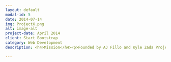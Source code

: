 ```yaml
---
layout: default
modal-id: 5
date: 2014-07-14
img: ProjectX.png
alt: image-alt
project-date: April 2014
client: Start Bootstrap
category: Web Development
description: <h4>Mission</h4><p>Founded by AJ Fillo and Kyle Zada Project X is dedicated to connecting Oregon State University faculty interested in sponsoring outreach in Science, Technology, Engineering, Arts, and Mathematics (STEAM) fields with Oregon State University graduate and undergraduate students dedicated to completing STEAM outreach activities. All outreach activates undertaken by Project X will focus on providing both students and educators the tools necessary to enable student success in STEAM fields and accomplish the following four mission goals</p><ol><li>Recruit women and minority groups into STEM fields through inclusive educational practices.</li><li>Enable student and educator success in STEM through free access to educational material through YouTube and other web-based applications.</li><li>Partner with local educators to develop tools that work within local K-12 curriculum and enable STEM education.</li><li>Foster interdisciplinary relationships to extend outreach to other STEM fields.</li></ol><p>Who Can Get involved?</p><p>Project X is open to all Oregon State University undergraduate and graduate students; we welcome all majors. Our mission goals require a wide range of skills from many different areas including:: engineering, graphic design, video editing, writing, teaching, performing, etc. We very much work off the adage, “The more the merrier.” You can't spell STEAM without TEAM.</p><a href="https://www.facebook.com/projectxsteam">More Info Click Here</a></p>

---
```

